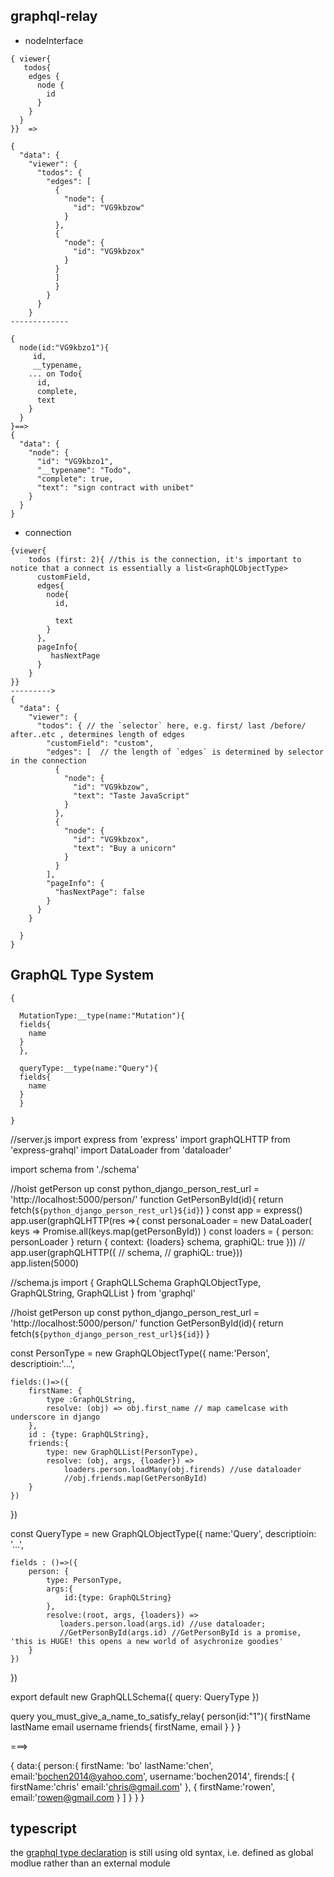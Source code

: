 ## graphql-relay
* nodeInterface
```
{ viewer{
   todos{
    edges {
      node {
        id
      }
    }
  }
}}  =>

{
  "data": {
    "viewer": {
      "todos": {
        "edges": [
          {
            "node": {
              "id": "VG9kbzow"
            }
          },
          {
            "node": {
              "id": "VG9kbzox"
            }
          }
          ]
          }
        }
      }
    }
-------------

{
  node(id:"VG9kbzo1"){
     id,
     __typename,
    ... on Todo{
      id,
      complete,
      text
    }
  }
}==>
{
  "data": {
    "node": {
      "id": "VG9kbzo1",
      "__typename": "Todo",
      "complete": true,
      "text": "sign contract with unibet"
    }
  }
}

```
* connection

```
{viewer{
    todos (first: 2){ //this is the connection, it's important to notice that a connect is essentially a list<GraphQLObjectType>
      customField,
      edges{
        node{
          id,
          
          text
        }
      },
      pageInfo{
         hasNextPage
      }
    }
}}
--------->
{
  "data": {
    "viewer": {
      "todos": { // the `selector` here, e.g. first/ last /before/ after..etc , determines length of edges
        "customField": "custom",
        "edges": [  // the length of `edges` is determined by selector in the connection 
          {
            "node": {
              "id": "VG9kbzow",
              "text": "Taste JavaScript"
            }
          },
          {
            "node": {
              "id": "VG9kbzox",
              "text": "Buy a unicorn"
            }
          }
        ],
        "pageInfo": {
          "hasNextPage": false
        }
      }
    }

  }
}
```


## GraphQL Type System
```
{

  MutationType:__type(name:"Mutation"){
  fields{
    name
  }
  },

  queryType:__type(name:"Query"){
  fields{
    name
  }
  }

}
```
//server.js
import express from 'express'
import graphQLHTTP from 'express-grahql'
import DataLoader from 'dataloader'

import schema from './schema'

//hoist getPerson up
const python_django_person_rest_url = 'http://localhost:5000/person/'
function GetPersonById(id){
    return fetch(`${python_django_person_rest_url}${id}`)
}
const app = express()
app.user(graphQLHTTP(res =>{
    const personaLoader = new DataLoader(
        keys => Promise.all(keys.map(getPersonById))
    )
    const loaders = {
        person: personLoader
    }
    return {
    context: {loaders}
    schema,
    graphiQL: true
    }))
// app.user(graphQLHTTP({
//     schema,
//     graphiQL: true}))    
app.listen(5000)


//schema.js
import {
    GraphQLLSchema
    GraphQLObjectType,
    GraphQLString,
    GraphQLList
} from 'graphql'


//hoist getPerson up
const python_django_person_rest_url = 'http://localhost:5000/person/'
function GetPersonById(id){
    return fetch(`${python_django_person_rest_url}${id}`)
}

const PersonType = new GraphQLObjectType({
    name:'Person',
    descriptioin:'...',

    fields:()=>({
        firstName: {
            type :GraphQLString,
            resolve: (obj) => obj.first_name // map camelcase with underscore in django
        },
        id : {type: GraphQLString},
        friends:{
            type: new GraphQLList(PersonType),
            resolve: (obj, args, {loader}) => 
                loaders.person.loadMany(obj.firends) //use dataloader
                //obj.friends.map(GetPersonById)
        }
    })
})



const QueryType = new GraphQLObjectType({
    name:'Query',
    descriptioin: '...',

    fields : ()=>({
        person: {
            type: PersonType,
            args:{
                id:{type: GraphQLString} 
            },
            resolve:(root, args, {loaders}) => 
               loaders.person.load(args.id) //use dataloader;
               //GetPersonById(args.id) //GetPersonById is a promise, 'this is HUGE! this opens a new world of asychronize goodies'
        }
    })
})

export default new GraphQLLSchema({
    query: QueryType
})


query you_must_give_a_name_to_satisfy_relay{
    person(id:"1"){
        firstName
        lastName
        email
        username
        friends{
            firstName,
            email
        }
    }
}

===>

{
    data:{
        person:{
            firstName: 'bo'
            lastName:'chen',
            email:'bochen2014@yahoo.com',
            username:'bochen2014',
            firends:[
                {   firstName:'chris'
                    email:'chris@gmail.com'
                },
                {
                    firstName:'rowen',
                    email:'rowen@gmail.com
                }
            ]
        }
    }
}


## typescript
the [graphql type declaration](https://github.com/DefinitelyTyped/DefinitelyTyped/blob/types-2.0/graphql/index.d.ts ) 
is still using old syntax, i.e. defined as global modlue rather than an external module
